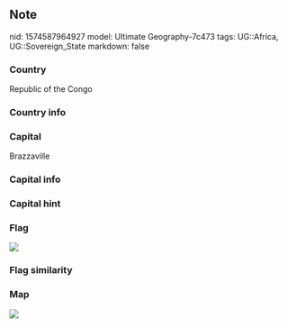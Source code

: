 ## Note
nid: 1574587964927
model: Ultimate Geography-7c473
tags: UG::Africa, UG::Sovereign_State
markdown: false

### Country
Republic of the Congo

### Country info


### Capital
Brazzaville

### Capital info


### Capital hint


### Flag
<img src="ug-flag-republic_of_the_congo.svg">

### Flag similarity


### Map
<img src="ug-map-republic_of_the_congo.png">
